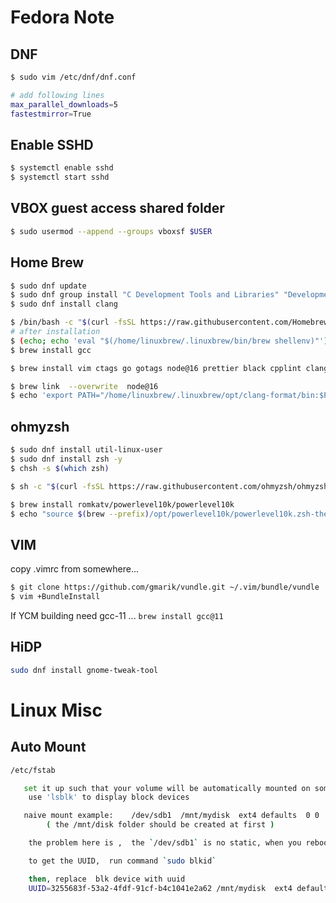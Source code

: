 
# Fedora Note

## DNF

```bash
$ sudo vim /etc/dnf/dnf.conf

# add following lines
max_parallel_downloads=5
fastestmirror=True
```


## Enable SSHD

```bash
$ systemctl enable sshd
$ systemctl start sshd
```

## VBOX guest access shared folder

```bash
$ sudo usermod --append --groups vboxsf $USER
```



## Home Brew

```bash
$ sudo dnf update
$ sudo dnf group install "C Development Tools and Libraries" "Development Tools"
$ sudo dnf install clang
```

```bash
$ /bin/bash -c "$(curl -fsSL https://raw.githubusercontent.com/Homebrew/install/HEAD/install.sh)"
# after installation
$ (echo; echo 'eval "$(/home/linuxbrew/.linuxbrew/bin/brew shellenv)"') >> ~/.profile
$ brew install gcc
```

```bash
$ brew install vim ctags go gotags node@16 prettier black cpplint clang-format rust rustfmt cmake openjdk@17 mono

$ brew link  --overwrite  node@16
$ echo 'export PATH="/home/linuxbrew/.linuxbrew/opt/clang-format/bin:$PATH"' >>  ~/.profile
```

## ohmyzsh

```bash
$ sudo dnf install util-linux-user
$ sudo dnf install zsh -y
$ chsh -s $(which zsh)

$ sh -c "$(curl -fsSL https://raw.githubusercontent.com/ohmyzsh/ohmyzsh/master/tools/install.sh)"

$ brew install romkatv/powerlevel10k/powerlevel10k
$ echo "source $(brew --prefix)/opt/powerlevel10k/powerlevel10k.zsh-theme" >>~/.zshrc
```

## VIM

copy .vimrc from somewhere...

```bash
$ git clone https://github.com/gmarik/vundle.git ~/.vim/bundle/vundle
$ vim +BundleInstall
```

If YCM building need gcc-11 ...  `brew install gcc@11`




## HiDP

```bash
sudo dnf install gnome-tweak-tool
```

# Linux Misc


## Auto Mount

```bash
/etc/fstab

   set it up such that your volume will be automatically mounted on some server distribution
    use 'lsblk' to display block devices

   naive mount example:    /dev/sdb1  /mnt/mydisk  ext4 defaults  0 0
        ( the /mnt/disk folder should be created at first )

    the problem here is ,  the `/dev/sdb1` is no static, when you reboot your system, it may change. well, that is where the UUID comes to play.

    to get the UUID,  run command `sudo blkid`

    then, replace  blk device with uuid
	UUID=3255683f-53a2-4fdf-91cf-b4c1041e2a62 /mnt/mydisk  ext4 defaults  0 0
```
